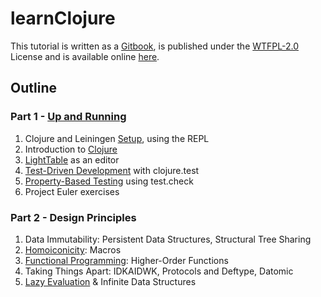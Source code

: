 learnClojure
============

This tutorial is written as a [Gitbook](http://www.gitbook.io/), is published under the [WTFPL-2.0](https://www.tldrlegal.com/l/wtfpl) License and is available online [here](http://szoerner.github.io/learnClojure).

## Outline

### Part 1 - [Up and Running](chapters/Up_and_Running.md)

1. Clojure and Leiningen [Setup](chapters/Setup.md), using the REPL
2. Introduction to [Clojure](chapters/Clojure.md)
3. [LightTable](chapters/LightTable.md) as an editor
5. [Test-Driven Development](chapters/TDD.md) with clojure.test
6. [Property-Based Testing](chapters/Property-Based_Testing.md) using test.check
7. Project Euler exercises

### Part 2 - Design Principles

1. Data Immutability: Persistent Data Structures, Structural Tree Sharing
2. [Homoiconicity](chapters/Homoiconicity.md): Macros
3. [Functional Programming](Functional_Programming.md): Higher-Order Functions
4. Taking Things Apart: IDKAIDWK, Protocols and Deftype, Datomic
5. [Lazy Evaluation](Lazy_Evaluation.md) & Infinite Data Structures

